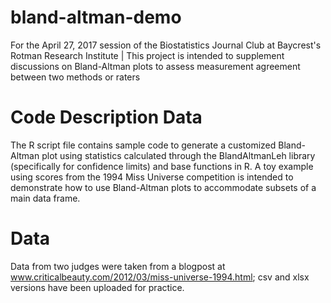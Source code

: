 # bland-altman-demo
For the April 27, 2017 session of the Biostatistics Journal Club at Baycrest's Rotman Research Institute |
This project is intended to supplement discussions on Bland-Altman plots to assess measurement agreement between two methods or raters

# Code Description Data 
The R script file contains sample code to generate a customized Bland-Altman plot using statistics calculated through the BlandAltmanLeh library (specifically for confidence limits) and base functions in R.  A toy example using scores from the 1994 Miss Universe competition is intended to demonstrate how to use Bland-Altman plots to accommodate subsets of a main data frame. 

# Data
Data from two judges were taken from a blogpost at www.criticalbeauty.com/2012/03/miss-universe-1994.html; csv and xlsx versions have been uploaded for practice. 

